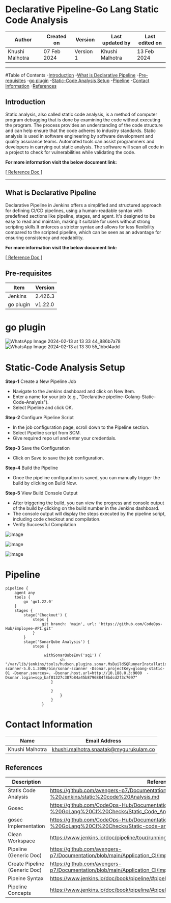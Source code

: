 # Declarative Pipeline-Go Lang Static Code Analysis

|   Author        |  Created on   |  Version   | Last updated by  | Last edited on |
| --------------- | --------------| -----------|----------------- | -------------- |
| Khushi Malhotra |  07 Feb 2024  |  Version 1 | Khushi Malhotra  | 13 Feb 2024    |
***
#Table of Contents
-[Introduction](https://github.com/CodeOps-Hub/Documentation/blob/main/Application_CI/Implementation/GolangCI/StaticCodeAnalysis/DeclarativePipeline/README.md#introduction)
-[What is Declarative Pipeline](https://github.com/CodeOps-Hub/Documentation/blob/main/Application_CI/Implementation/GolangCI/StaticCodeAnalysis/DeclarativePipeline/README.md#what-is-declarative-pipeline)
-[Pre-requisites](https://github.com/CodeOps-Hub/Documentation/blob/main/Application_CI/Implementation/GolangCI/StaticCodeAnalysis/DeclarativePipeline/README.md#pre-requisites)
-[go plugin](https://github.com/CodeOps-Hub/Documentation/blob/main/Application_CI/Implementation/GolangCI/StaticCodeAnalysis/DeclarativePipeline/README.md#go-plugin)
-[Static-Code Analysis Setup](https://github.com/CodeOps-Hub/Documentation/blob/main/Application_CI/Implementation/GolangCI/StaticCodeAnalysis/DeclarativePipeline/README.md#static-code-analysis-setup)
-[Pipeline](https://github.com/CodeOps-Hub/Documentation/blob/main/Application_CI/Implementation/GolangCI/StaticCodeAnalysis/DeclarativePipeline/README.md#pipeline)
-[Contact Information](https://github.com/CodeOps-Hub/Documentation/blob/main/Application_CI/Implementation/GolangCI/StaticCodeAnalysis/DeclarativePipeline/README.md#contact-information)
-[References](https://github.com/CodeOps-Hub/Documentation/blob/main/Application_CI/Implementation/GolangCI/StaticCodeAnalysis/DeclarativePipeline/README.md#references)

## Introduction
Static analysis, also called static code analysis, is a method of computer program debugging that is done by examining the code without executing the program. The process provides an understanding of the code structure and can help ensure that the code adheres to industry standards. Static analysis is used in software engineering by software development and quality assurance teams. Automated tools can assist programmers and developers in carrying out static analysis. The software will scan all code in a project to check for vulnerabilities while validating the code.

**For more information visit the below document link:**

[\[ Reference Doc \]](https://github.com/avengers-p7/Documentation/blob/main/Application_CI/Design/08-%20Jenkins/static%20code%20Analysis.md)

***
## What is Declarative Pipeline

Declarative Pipeline in Jenkins offers a simplified and structured approach for defining CI/CD pipelines, using a human-readable syntax with predefined sections like pipeline, stages, and agent. It's designed to be easy to read and maintain, making it suitable for users without strong scripting skills.It enforces a stricter syntax and allows for less flexibility compared to the scripted pipeline, which can be seen as an advantage for ensuring consistency and readability.

**For more information visit the below document link:**

[\[ Reference Doc \]](https://github.com/avengers-p7/Documentation/blob/main/Application_CI/Implementation/GenericDoc/jenkinsPipeline.md )

## Pre-requisites
| Item         | Version   |
|--------------|-----------|
| Jenkins      | 2.426.3 |
| go plugin    | v1.22.0 |

# go plugin
![WhatsApp Image 2024-02-13 at 13 33 44_886b7a78](https://github.com/avengers-p7/Documentation/assets/156056460/55c954ee-4937-496d-bff9-6ca2df8cca38)
![WhatsApp Image 2024-02-13 at 13 30 55_1bbd4add](https://github.com/avengers-p7/Documentation/assets/156056460/bb5dce1a-3952-4ebd-a40b-8a41a45375dd)

# Static-Code Analysis Setup 
**Step-1** Create a New Pipeline Job

- Navigate to the Jenkins dashboard and click on New Item.
- Enter a name for your job (e.g., "Declarative pipeline-Golang-Static-Code-Analysis").
- Select Pipeline and click OK.

**Step-2** Configure Pipeline Script

- In the job configuration page, scroll down to the Pipeline section.
- Select Pipeline script from SCM.
- Give required repo url and enter your credentials.

**Step-3** Save the Configuration

- Click on Save to save the job configuration.

**Step-4** Build the Pipeline

- Once the pipeline configuration is saved, you can manually trigger the build by clicking on Build Now.

**Step-5** View Build Console Output

- After triggering the build, you can view the progress and console output of the build by clicking on the build number in the Jenkins dashboard.
- The console output will display the steps executed by the pipeline script, including code checkout and compilation.
- Verify Successful Compilation

![image](https://github.com/CodeOps-Hub/Documentation/assets/156056460/6a6c23f4-ca5e-4a98-a078-bb5bab74a15a)

![image](https://github.com/CodeOps-Hub/Documentation/assets/156056460/253cd688-9ee0-4dd9-ad97-5144dcb3d6b3)

![image](https://github.com/CodeOps-Hub/Documentation/assets/156056460/40b763bb-c31a-4414-b1c4-a18768edfd96)

# Pipeline
```shell
pipeline {
    agent any
    tools {
        go 'go1.22.0'
    }
    stages {
        stage('Checkout') {
            steps {
                git branch: 'main', url: 'https://github.com/CodeOps-Hub/Employee-API.git'
            }
        }
        stage('SonarQube Analysis') {
            steps {

                 withSonarQubeEnv('sq1') {
                        sh "/var/lib/jenkins/tools/hudson.plugins.sonar.MsBuildSQRunnerInstallation/SonarScanner/sonar-scanner-5.0.1.3006/bin/sonar-scanner -Dsonar.projectKey=gloang-static-01 -Dsonar.sources=. -Dsonar.host.url=http://10.188.0.3:9000  -Dsonar.login=sqp_baf01327c387b84a45b8796884f8bdcd2f3c7097"
                    }
                     
                    }
                        }
                    }
                }

```

# Contact Information
| Name            | Email Address                        |
|-----------------|--------------------------------------|
| Khushi Malhotra | khushi.malhotra.snaatak@mygurukulam.co |


## References

| Description                                   | References  
| --------------------------------------------  | -------------------------------------------------|
| Statis Code Analysis | https://github.com/avengers-p7/Documentation/blob/main/Application_CI/Design/08-%20Jenkins/static%20code%20Analysis.md |
| Gosec | https://github.com/CodeOps-Hub/Documentation/blob/main/Application_CI/Design/05-%20GoLang%20CI%20Checks/Static_Code_Analysis_Go_Language.md |
| gosec Implementation | https://github.com/CodeOps-Hub/Documentation/blob/main/Application_CI/Design/05-%20GoLang%20CI%20Checks/Static-code-analysis-poc.md |
| Clean Workspace | https://www.jenkins.io/doc/pipeline/tour/running-multiple-steps/#finishing-up |
| Pipeline (Generic Doc) | https://github.com/avengers-p7/Documentation/blob/main/Application_CI/Implementation/GenericDoc/jenkinsPipeline.md |
| Create Pipeline (Generic Doc)| https://github.com/avengers-p7/Documentation/blob/main/Application_CI/Implementation/GenericDoc/pipelinePOC.md |
| Pipeine Syntax | https://www.jenkins.io/doc/book/pipeline/#pipeline-syntax-overview |
| Pipeline Concepts | https://www.jenkins.io/doc/book/pipeline/#pipeline-concepts |
